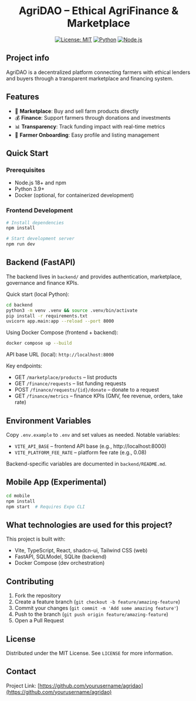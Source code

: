 <div align="center">
<h1>AgriDAO – Ethical AgriFinance & Marketplace</h1>

[![License: MIT](https://img.shields.io/badge/License-MIT-yellow.svg)](https://opensource.org/licenses/MIT)
[![Python](https://img.shields.io/badge/python-3.9+-blue.svg)](https://www.python.org/downloads/)
[![Node.js](https://img.shields.io/badge/node-%3E%3D18.0.0-brightgreen)](https://nodejs.org/)
</div>

## Project info

AgriDAO is a decentralized platform connecting farmers with ethical lenders and buyers through a transparent marketplace and financing system.

## Features

- 🌱 **Marketplace**: Buy and sell farm products directly
- 💰 **Finance**: Support farmers through donations and investments
- 📊 **Transparency**: Track funding impact with real-time metrics
- 🚜 **Farmer Onboarding**: Easy profile and listing management

## Quick Start

### Prerequisites

- Node.js 18+ and npm
- Python 3.9+
- Docker (optional, for containerized development)

### Frontend Development

```sh
# Install dependencies
npm install

# Start development server
npm run dev
```

## Backend (FastAPI)

The backend lives in `backend/` and provides authentication, marketplace, governance and finance KPIs.

Quick start (local Python):

```sh
cd backend
python3 -m venv .venv && source .venv/bin/activate
pip install -r requirements.txt
uvicorn app.main:app --reload --port 8000
```

Using Docker Compose (frontend + backend):

```sh
docker compose up --build
```

API base URL (local): `http://localhost:8000`

Key endpoints:

- GET `/marketplace/products` – list products
- GET `/finance/requests` – list funding requests
- POST `/finance/requests/{id}/donate` – donate to a request
- GET `/finance/metrics` – finance KPIs (GMV, fee revenue, orders, take rate)

## Environment Variables

Copy `.env.example` to `.env` and set values as needed. Notable variables:

- `VITE_API_BASE` – frontend API base (e.g., http://localhost:8000)
- `VITE_PLATFORM_FEE_RATE` – platform fee rate (e.g., 0.08)

Backend-specific variables are documented in `backend/README.md`.

## Mobile App (Experimental)

```sh
cd mobile
npm install
npm start  # Requires Expo CLI
```

## What technologies are used for this project?

This project is built with:

- Vite, TypeScript, React, shadcn-ui, Tailwind CSS (web)
- FastAPI, SQLModel, SQLite (backend)
- Docker Compose (dev orchestration)
  
## Contributing

1. Fork the repository
2. Create a feature branch (`git checkout -b feature/amazing-feature`)
3. Commit your changes (`git commit -m 'Add some amazing feature'`)
4. Push to the branch (`git push origin feature/amazing-feature`)
5. Open a Pull Request

## License

Distributed under the MIT License. See `LICENSE` for more information.

## Contact

Project Link: [https://github.com/yourusername/agridao](https://github.com/yourusername/agridao)
